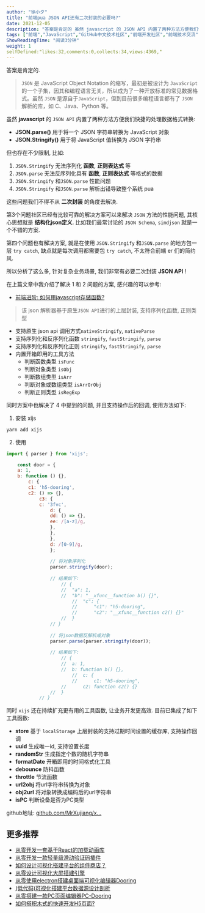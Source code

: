 ```yaml
---
author: "徐小夕"
title: "前端pua JSON API还有二次封装的必要吗?"
date: 2021-12-05
description: "答案是肯定的 虽然 javascript 的 JSON API 内置了两种方法方便我们快捷的处理数据格式转换 JSONparse() 用于将一个 JSON 字符串转换为JavaScript对象"
tags: ["前端","JavaScript","GitHub中文技术社区","前端开发社区","前端技术交流","前端框架教程","JavaScript 学习资源","CSS 技巧与最佳实践","HTML5 最新动态","前端工程师职业发展","开源前端项目","前端技术趋势"]
ShowReadingTime: "阅读3分钟"
weight: 1
selfDefined:"likes:32,comments:0,collects:34,views:4369,"
---
```

答案是肯定的.

> `JSON` 是 JavaScript Object Notation 的缩写，最初是被设计为 `JavaScript` 的一个子集，因其和编程语言无关，所以成为了一种开放标准的常见数据格式。虽然 `JSON` 是源自于`JavaScript`，但到目前很多编程语言都有了 `JSON` 解析的库，如 C、Java、Python 等。

虽然 **javascript** 的 `JSON API` 内置了两种方法方便我们快捷的处理数据格式转换:

*   **JSON.parse()** 用于将一个 JSON 字符串转换为 JavaScript 对象
*   **JSON.Stringify()** 用于将 JavaScript 值转换为 JSON 字符串

但也存在不少限制, 比如:

1.  `JSON.Stringify` 无法序列化 **函数**, **正则表达式** 等
2.  `JSON.parse` 无法反序列化具有 **函数**, **正则表达式** 等格式的数据
3.  `JSON.Stringify` 和`JSON.parse` 性能问题
4.  `JSON.Stringify` 和`JSON.parse` 解析出错导致整个系统 pua

这些问题我们不得不从 **二次封装** 的角度去解决.

第3个问题社区已经有比较可靠的解决方案可以来解决 `JSON` 方法的性能问题, 其核心思想就是 **结构化json定义**. 比如我们最常讨论的 `JSON Schema`, `simdjson` 就是一个不错的方案.

第四个问题也有解决方案, 就是在使用 `JSON.Stringify` 和`JSON.parse` 的地方包一层 `try catch`, 缺点就是每次调用都需要包 `try catch`, 不太符合前端 er 们的简约风.

所以分析了这么多, 针对复杂业务场景, 我们非常有必要二次封装 **JSON API** !

在上篇文章中我介绍了解决 1 和 2 问题的方案, 感兴趣的可以参考:

*   [前端进阶: 如何用javascript存储函数?](https://juejin.cn/post/7035528221596581919 "https://juejin.cn/post/7035528221596581919")

> 该 json 解析器基于原生`JSON API`进行的上层封装, 支持序列化函数, 正则类型

*   支持原生 json api 调用方式`nativeStringify`, `nativeParse`
*   支持序列化和反序列化函数 `stringify`, `fastStringify`, `parse`
*   支持序列化和反序列化正则 `stringify`, `fastStringify`, `parse`
*   内置开箱即用的工具方法
    *   判断函数类型 `isFunc`
    *   判断对象类型 `isObj`
    *   判断数组类型 `isArr`
    *   判断对象或数组类型 `isArrOrObj`
    *   判断正则类型 `isRegExp`

同时方案中也解决了 4 中提到的问题, 并且支持操作后的回调, 使用方法如下:

1.  安装 xijs

```bash
yarn add xijs
```

2.  使用

```js
import { parser } from 'xijs';

    const door = {
    a: 1,
    b: function () {},
        c: {
        c1: 'h5-dooring',
        c2: () => {},
            c3: {
            c: '3fvc',
                d: {
                dd: () => {},
                ee: /[a-z]/g,
                },
                },
                },
                d: /[0-9]/g,
                };
                
                // 将对象序列化
                parser.stringify(door);
                
                // 结果如下:
                    // {
                    //	"a": 1,
                    //	"b": "__xfunc__function b() {}",
                        //	"c": {
                        //		"c1": "h5-dooring",
                        //		"c2": "__xfunc__function c2() {}"
                    //	}
                // }
                
                // 将json数据反解析成对象
                parser.parse(parser.stringify(door));
                
                // 结果如下:
                    // {
                    //	a: 1,
                    //	b: function b() {},
                        //	c: {
                        //		c1: "h5-dooring",
                    //		c2: function c2() {}
                //	}
            // }
```

同时 `xijs` 还在持续扩充更有用的工具函数, 让业务开发更高效. 目前已集成了如下工具函数:

*   **store** 基于 `localStorage` 上层封装的支持过期时间设置的缓存库, 支持操作回调
*   **uuid** 生成唯一id, 支持设置长度
*   **randomStr** 生成指定个数的随机字符串
*   **formatDate** 开箱即用的时间格式化工具
*   **debounce** 防抖函数
*   **throttle** 节流函数
*   **url2obj** 将url字符串转换为对象
*   **obj2url** 将对象转换成编码后的url字符串
*   **isPC** 判断设备是否为PC类型

github地址: [github.com/MrXujiang/x…](https://link.juejin.cn?target=https%3A%2F%2Fgithub.com%2FMrXujiang%2Fxijs "https://github.com/MrXujiang/xijs")

更多推荐
----

*   [从零开发一套基于React的加载动画库](https://juejin.cn/post/7028583529940254757 "https://juejin.cn/post/7028583529940254757")
*   [从零开发一款轻量级滑动验证码插件](https://juejin.cn/post/7007615666609979400 "https://juejin.cn/post/7007615666609979400")
*   [如何设计可视化搭建平台的组件商店？](https://juejin.cn/post/6986824393653485605 "https://juejin.cn/post/6986824393653485605")
*   [从零设计可视化大屏搭建引擎](https://juejin.cn/post/6981257575425654792 "https://juejin.cn/post/6981257575425654792")
*   [从零使用electron搭建桌面端可视化编辑器Dooring](https://juejin.cn/post/6976476731662139428 "https://juejin.cn/post/6976476731662139428")
*   [(低代码)可视化搭建平台数据源设计剖析](https://juejin.cn/post/6973946702235615269 "https://juejin.cn/post/6973946702235615269")
*   [从零搭建一款PC页面编辑器PC-Dooring](https://juejin.cn/post/6950075140906418213 "https://juejin.cn/post/6950075140906418213")
*   [如何搭积木式的快速开发H5页面?](https://juejin.cn/post/6904878119724056584 "https://juejin.cn/post/6904878119724056584")